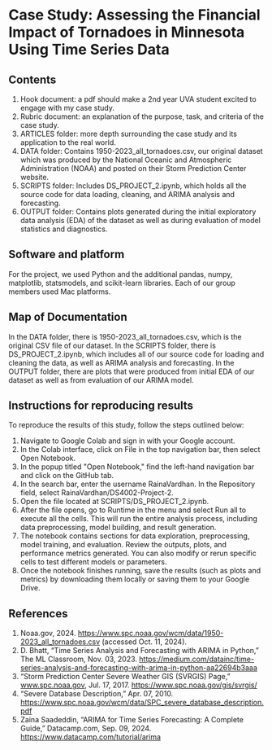 # Case Study: Assessing the Financial Impact of Tornadoes in Minnesota Using Time Series Data

## Contents
1. Hook document: a pdf should make a 2nd year UVA student excited to engage with my case study.
2. Rubric document: an explanation of the purpose, task, and criteria of the case study.
3. ARTICLES folder: more depth surrounding the case study and its application to the real world.
4. DATA folder: Contains 1950-2023_all_tornadoes.csv, our original dataset which was produced by the National Oceanic and Atmospheric Administration (NOAA) and posted on their Storm Prediction Center website.
5. SCRIPTS folder: Includes DS_PROJECT_2.ipynb, which holds all the source code for data loading, cleaning, and ARIMA analysis and forecasting.
6. OUTPUT folder: Contains plots generated during the initial exploratory data analysis (EDA) of the dataset as well as during evaluation of model statistics and diagnostics.

## Software and platform
For the project, we used Python and the additional pandas, numpy, matplotlib, statsmodels, and scikit-learn libraries. Each of our group members used Mac platforms.

## Map of Documentation
In the DATA folder, there is 1950-2023_all_tornadoes.csv, which is the original CSV file of our dataset. In the SCRIPTS folder, there is DS_PROJECT_2.ipynb, which includes all of our source code for loading and cleaning the data, as well as ARIMA analysis and forecasting. In the OUTPUT folder, there are plots that were produced from initial EDA of our dataset as well as from evaluation of our ARIMA model.


## Instructions for reproducing results
To reproduce the results of this study, follow the steps outlined below:

1. Navigate to Google Colab and sign in with your Google account.
2. In the Colab interface, click on File in the top navigation bar, then select Open Notebook.
3. In the popup titled "Open Notebook," find the left-hand navigation bar and click on the GitHub tab.
4. In the search bar, enter the username RainaVardhan. In the Repository field, select RainaVardhan/DS4002-Project-2.
5. Open the file located at SCRIPTS/DS_PROJECT_2.ipynb.
6. After the file opens, go to Runtime in the menu and select Run all to execute all the cells. This will run the entire analysis process, including data preprocessing, model building, and result generation.
7. The notebook contains sections for data exploration, preprocessing, model training, and evaluation. Review the outputs, plots, and performance metrics generated. You can also modify or rerun specific cells to test different models or parameters.
8.  Once the notebook finishes running, save the results (such as plots and metrics) by downloading them locally or saving them to your Google Drive.


## References
1. Noaa.gov, 2024. https://www.spc.noaa.gov/wcm/data/1950-2023_all_tornadoes.csv (accessed Oct. 11, 2024).
2. D. Bhatt, “Time Series Analysis and Forecasting with ARIMA in Python,” The ML Classroom, Nov. 03, 2023. https://medium.com/datainc/time-series-analysis-and-forecasting-with-arima-in-python-aa22694b3aaa 
3. “Storm Prediction Center Severe Weather GIS (SVRGIS) Page,” www.spc.noaa.gov, Jul. 17, 2017. https://www.spc.noaa.gov/gis/svrgis/ 
4. “Severe Database Description,” Apr. 07, 2010. https://www.spc.noaa.gov/wcm/data/SPC_severe_database_description.pdf
5. Zaina Saadeddin, “ARIMA for Time Series Forecasting: A Complete Guide,” Datacamp.com, Sep. 09, 2024. https://www.datacamp.com/tutorial/arima
